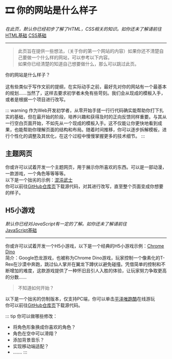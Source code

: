# :film_strip: 你的网站是什么样子
*在此页，默认你已经初步了解了HTML，CSS相关的知识。如你还未了解请前往*<br>
[HTML基础](https://developer.mozilla.org/en-US/docs/Learn/Getting_started_with_the_web/HTML_basics)
[CSS基础](https://developer.mozilla.org/en-US/docs/Learn/Getting_started_with_the_web/CSS_basics)

---

> 此页旨在提供一些想法，（关于你的第一个网站的内容）如果你还不清楚自己要做一个什么样的网站，可以参考以下内容。<br>
如果你已经清楚的知道自己想要做什么，那么可以跳过此页。

你的网站是什么样子？<br><br>
这有些类似于写作文前的提纲，在实际动手之前，最好先对你的网站有一个最基本的规划......当然了，这样去要求初学者未免有些苛刻。我们会从现成的模板入手，或者是根据一个项目进行改写。

::: warning
作为Web开发初学者，从零开始手搓一行行代码确实能帮助你打下扎实的基础，但在最开始的阶段，培养兴趣和获得及时的正向反馈同样重要。与其从一行空白页面开始，不如先从一个现成的模板入手。这不仅能让你更快地看到成果，也能帮助你理解页面的结构和布局。随着时间推移，你可以逐步拆解模板，进行个性化的调整及其优化，在这个过程中慢慢掌握更多的技术细节。
:::

## 主题网页
你或许可以试着开发一个主题网页，用于展示你所喜欢的东西。可以是一部动漫，一款游戏，一个角色等等等等。<br>
以下是一个拙劣的示例：[混沌武士](https://yuwuweichun.github.io/samurai_champloo/)<br>
你可以前往[GitHub仓库页](https://github.com/yuwuweichun/samurai_champloo)下载源代码，对其进行改写，直至整个页面变成你想要的样子。

## H5小游戏
*默认你已经对JavaScript有一定的了解。如你还未了解请前往*<br>
[JavaScript基础](https://developer.mozilla.org/zh-CN/docs/Learn/Getting_started_with_the_web/JavaScript_basics)

---

你或许可以试着开发一个H5小游戏，以下是一个经典的H5小游戏示例：[Chrome Dino](https://dinosaur.game/zh/)<br>
简介：Google恐龙游戏，也被称为Chrome Dino游戏，玩家控制一个像素化的T-Rex在沙漠中奔跑，跳过仙人掌并在翼龙下蹲伏以避免碰撞。凭借简单的控制和不断增加的难度，这款游戏提供了一种怀旧且引人入胜的体验，让玩家努力争取更高的分数......<br>



> 不知道如何开始？

以下是一个拙劣的仿制版本，仅支持PC端，你可以单击[平泽唯跑酷](https://yuwuweichun.github.io/parkour1.0)在线游玩<br>
你可以前往[GitHub仓库页](https://github.com/yuwuweichun/parkour1.0)下载源代码。

::: tip
你可以做哪些修改：
- 将角色形象换成你喜欢的角色？
- 角色在空中可以滑翔？
- 添加背景音乐？
- 实现移动端适配？
- .......
:::

<script src="https://giscus.app/client.js"
        data-repo="yuwuweichun/HNNUCAdocs"
        data-repo-id="R_kgDOM-_Z-Q"
        data-category="Announcements"
        data-category-id="DIC_kwDOM-_Z-c4CjUMl"
        data-mapping="pathname"
        data-strict="0"
        data-reactions-enabled="1"
        data-emit-metadata="0"
        data-input-position="top"
        data-theme="preferred_color_scheme"
        data-lang="zh-CN"
        data-loading="lazy"
        crossorigin="anonymous"
        async>
</script>

